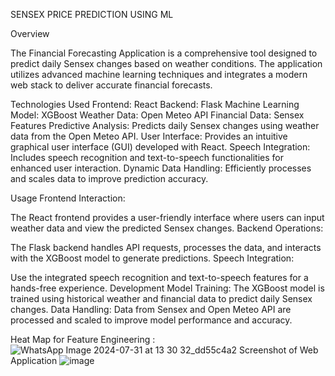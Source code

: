 SENSEX PRICE PREDICTION USING ML

Overview

The Financial Forecasting Application is a comprehensive tool designed to predict daily Sensex changes based on weather conditions. The application utilizes advanced machine learning techniques and integrates a modern web stack to deliver accurate financial forecasts.

Technologies Used
Frontend: React
Backend: Flask
Machine Learning Model: XGBoost
Weather Data: Open Meteo API
Financial Data: Sensex
Features
Predictive Analysis: Predicts daily Sensex changes using weather data from the Open Meteo API.
User Interface: Provides an intuitive graphical user interface (GUI) developed with React.
Speech Integration: Includes speech recognition and text-to-speech functionalities for enhanced user interaction.
Dynamic Data Handling: Efficiently processes and scales data to improve prediction accuracy.

Usage
Frontend Interaction:

The React frontend provides a user-friendly interface where users can input weather data and view the predicted Sensex changes.
Backend Operations:

The Flask backend handles API requests, processes the data, and interacts with the XGBoost model to generate predictions.
Speech Integration:

Use the integrated speech recognition and text-to-speech features for a hands-free experience.
Development
Model Training:
The XGBoost model is trained using historical weather and financial data to predict daily Sensex changes.
Data Handling:
Data from Sensex and Open Meteo API are processed and scaled to improve model performance and accuracy.

Heat Map for Feature Engineering :
![WhatsApp Image 2024-07-31 at 13 30 32_dd55c4a2](https://github.com/user-attachments/assets/fb07e32a-8057-4cc0-b66a-c5a73663fe55)
Screenshot of Web Application 
![image](https://github.com/user-attachments/assets/97a01eb7-eefe-4db4-bb69-6bbf3ba6d403)

